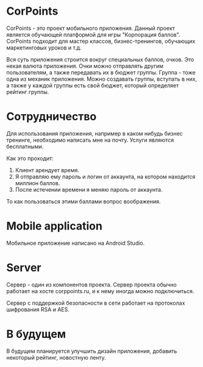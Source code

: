 # CorPoints
CorPoints - это проект мобильного приложения. Данный проект является обучающей платформой для игры "Корпорация баллов". CorPoints подходит для мастер классов, бизнес-тренингов, обучающих маркетинговых уроков и т.д. 

Вся суть приложения строится вокруг специальных баллов, очков. Это некая валюта приложения. Очки можно отправлять другим пользователям, а также передавать их в бюджет группы. Группа - тоже одна из механик приложения. Можно создавать группы, вступать в них, а также у каждой группы есть свой бюджет, который определяет рейтинг группы.

# Сотрудничество
Для использования приложения, например в каком нибудь бизнес тренинге, необходимо написать мне на почту. Услуги являются бесплатными.

Как это проходит:
1. Клиент арендует время.
2. Я отправляю ему пароль и логин от аккаунта, на котором находится миллион баллов. 
3. После истечении времени я меняю пароль от аккаунта. 

То как пользоваться этими баллами вопрос воображения. 


# Mobile application 
Мобильное приложение написано на Android Studio. 


# Server
Сервер - один из компонентов проекта. Сервер проекта обычно работает на хосте corppoints.ru, и к нему иногда можно подключиться. 

Сервер с поддержкой безопасности в сети работает на протоколах шифрования RSA и AES. 



# В будущем
В будущем планируется улучшить дизайн приложения, добавить некоторый рейтинг, новостную ленту. 